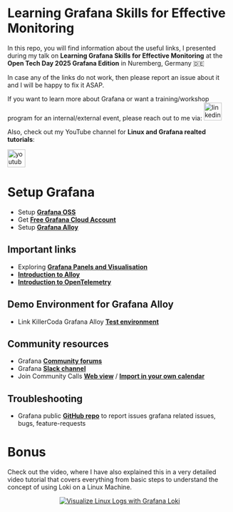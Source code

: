 # Learning Grafana Skills for Effective Monitoring

In this repo, you will find information about the useful links, I presented during my talk on **Learning Grafana Skills for Effective Monitoring** at the **Open Tech Day 2025 Grafana Edition** in Nuremberg, Germany 🇩🇪

In case any of the links do not work, then please report an issue about it and I will be happy to fix it ASAP.

If you want to learn more about Grafana or want a training/workshop program for an internal/external event, please reach out to me via:
  <a href="https://www.linkedin.com/in/usmanlinux/" target="_blank">
    <img src="https://img.shields.io/static/v1?message=LinkedIn&logo=linkedin&label=&color=0077B5&logoColor=white&labelColor=&style=for-the-badge" height="40" alt="linkedin logo"  />
  </a>

Also, check out my YouTube channel for **Linux and Grafana realted tutorials**:

  <a href="https://www.youtube.com/@freelinuxtutorials" target="_blank">
    <img src="https://img.shields.io/static/v1?message=Youtube&logo=youtube&label=Free%20Open%20Source%20Tutorials&color=FF0000&logoColor=white&labelColor=&style=for-the-badge" height="40" alt="youtube logo"  />
  </a>

# Setup Grafana

- Setup **[Grafana OSS](https://grafana.com/grafana/)**
- Get **[Free Grafana Cloud Account](https://grafana.com/products/cloud/?plcmt=products-nav)**
- Setup **[Grafana Alloy](https://grafana.com/docs/alloy/latest/)**

## Important links

- Exploring **[Grafana Panels and Visualisation](https://grafana.com/docs/grafana/latest/panels-visualizations/)**
- **[Introduction to Alloy](https://grafana.com/docs/alloy/latest/introduction/)**
- **[Introduction to OpenTelemetry](https://opentelemetry.io/)**

## Demo Environment for Grafana Alloy

- Link KillerCoda Grafana Alloy **[Test environment](https://killercoda.com/grafana-labs/course/alloy)**

## Community resources

- Grafana **[Community forums](https://community.grafana.com/)**
- Grafana **[Slack channel]( https://slack.grafana.com/)**
- Join Community Calls **[Web view](https://calendar.google.com/calendar/embed?src=grafana.com_n57lluqpn4h4edroeje6199o00%40group.calendar.google.com)** / **[Import in your own calendar](https://calendar.google.com/calendar/ical/grafana.com_n57lluqpn4h4edroeje6199o00%40group.calendar.google.com/public/basic.ics)**

## Troubleshooting

- Grafana public **[GitHub repo](https://github.com/grafana/grafana/)** to report issues grafana related issues, bugs, feature-requests


# Bonus

Check out the video, where I have also explained this in a very detailed video tutorial that covers everything from basic steps to understand the concept of using Loki on a Linux Machine.

<div align="center">
  <a href="https://www.youtube.com/watch?v=yu6mquUy3WI"><img src="https://img.youtube.com/vi/yu6mquUy3WI/0.jpg" alt="Visualize Linux Logs with Grafana Loki"></a>
</div>
